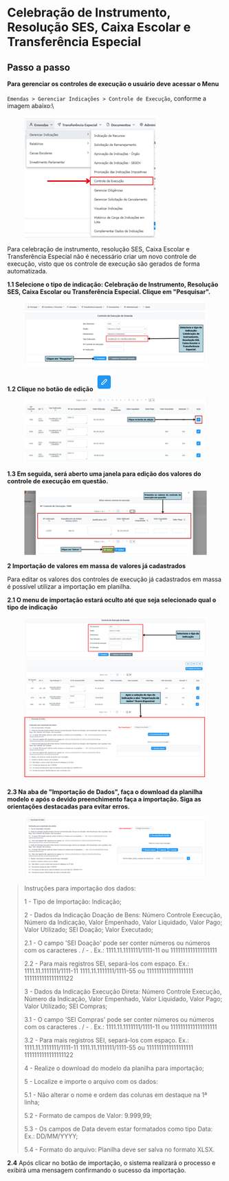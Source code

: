 # Celebração de Instrumento, Resolução SES, Caixa Escolar e Transferência Especial&#x20;

## Passo a passo

**Para gerenciar os controles de execução o usuário deve acessar o Menu**\
\
`Emendas > Gerenciar Indicações > Controle de Execução`, conforme a imagem abaixo:\


<figure><img src="../../../.gitbook/assets/Controle do Execução - Execução Direta 1.png" alt="" width="305"><figcaption></figcaption></figure>

Para celebração de instrumento, resolução SES, Caixa Escolar e Transferência Especial não é necessário criar um novo controle de execução, visto que os controle de execução são gerados de forma automatizada.

**1.1 Selecione o tipo de indicação: Celebração de Instrumento, Resolução SES, Caixa Escolar ou Transferência Especial. Clique em "Pesquisar".**

<figure><img src="../../../.gitbook/assets/Celebração de Instrumento, Resolução SES, Caixa Escolar e Transferência Especial 1.png" alt=""><figcaption></figcaption></figure>

**1.2 Clique no botão de edição** ![](<../../../.gitbook/assets/image (5).png>)&#x20;

<figure><img src="../../../.gitbook/assets/Celebração de Instrumento, Resolução SES, Caixa Escolar e Transferência Especial 2.png" alt=""><figcaption></figcaption></figure>

**1.3 Em seguida, será aberto uma janela para edição dos valores do controle de execução em questão.**

<figure><img src="../../../.gitbook/assets/Celebração de Instrumento, Resolução SES, Caixa Escolar e Transferência Especial 3.png" alt=""><figcaption></figcaption></figure>

**2 Importação de valores em massa de valores já cadastrados**

Para editar os valores dos controles de execução já cadastrados em massa é possível utilizar a importação em planilha.

**2.1 O menu de importação estará oculto até que seja selecionado qual o tipo de indicação**

<figure><img src="../../../.gitbook/assets/Controle em Massa corrigido.png" alt=""><figcaption></figcaption></figure>

**2.3  Na aba de "Importação de Dados", faça o download da planilha modelo e após o devido preenchimento faça a importação. Siga as orientações destacadas para evitar erros.**

<figure><img src="../../../.gitbook/assets/image (3).png" alt=""><figcaption></figcaption></figure>

> Instruções para importação dos dados:&#x20;
>
> 1 - Tipo de Importação: Indicação;&#x20;
>
> 2 - Dados da Indicação Doação de Bens: Número Controle Execução, Número da Indicação, Valor Empenhado, Valor Liquidado, Valor Pago; Valor Utilizado; SEI Doação; Valor Executado;&#x20;
>
> 2.1 - O campo 'SEI Doação' pode ser conter números ou números com os caracteres . / - . Ex.: 1111.11.1111111/1111-11 ou 1111111111111111111&#x20;
>
> 2.2 - Para mais registros SEI, separá-los com espaço. Ex.: 1111.11.1111111/1111-11 1111.11.1111111/1111-55 ou 1111111111111111111 1111111111111111122&#x20;
>
> 3 - Dados da Indicação Execução Direta: Número Controle Execução, Número da Indicação, Valor Empenhado, Valor Liquidado, Valor Pago; Valor Utilizado; SEI Compras;&#x20;
>
> 3.1 - O campo 'SEI Compras' pode ser conter números ou números com os caracteres . / - . Ex.: 1111.11.1111111/1111-11 ou 1111111111111111111&#x20;
>
> 3.2 - Para mais registros SEI, separá-los com espaço. Ex.: 1111.11.1111111/1111-11 1111.11.1111111/1111-55 ou 1111111111111111111 1111111111111111122&#x20;
>
> 4 - Realize o download do modelo da planilha para importação;&#x20;
>
> 5 - Localize e importe o arquivo com os dados:&#x20;
>
> 5.1 - Não alterar o nome e ordem das colunas em destaque na 1ª linha;&#x20;
>
> 5.2 - Formato de campos de Valor: 9.999,99;&#x20;
>
> 5.3 - Os campos de Data devem estar formatados como tipo Data: Ex.: DD/MM/YYYY;&#x20;
>
> 5.4 - Formato do arquivo: Planilha deve ser salva no formato XLSX.

**2.4** Após clicar no botão de importação, o sistema realizará o processo e exibirá uma mensagem confirmando o sucesso da importação.



